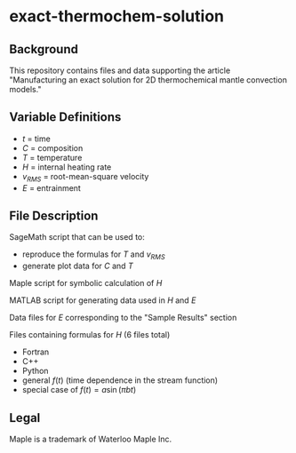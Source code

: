 # exact-thermochem-solution

## Background

This repository contains files and data supporting the article "Manufacturing an exact solution for 2D thermochemical mantle convection models."

## Variable Definitions
* $t$ = time
* $C$ = composition
* $T$ = temperature
* $H$ = internal heating rate
* $v_{RMS}$ = root-mean-square velocity
* $E$ = entrainment

## File Description

SageMath script that can be used to:
* reproduce the formulas for $T$ and $v_{RMS}$
* generate plot data for $C$ and $T$

Maple script for symbolic calculation of $H$

MATLAB script for generating data used in $H$ and $E$

Data files for $E$ corresponding to the "Sample Results" section

Files containing formulas for $H$ (6 files total)
* Fortran
* C++
* Python
* general $f(t)$ (time dependence in the stream function)
* special case of $f(t)=a \sin(\pi b t)$

## Legal

Maple is a trademark of Waterloo Maple Inc.
